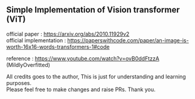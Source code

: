 ## Simple Implementation of Vision transformer (ViT)

official paper : https://arxiv.org/abs/2010.11929v2 <br />
official implementation : https://paperswithcode.com/paper/an-image-is-worth-16x16-words-transformers-1#code

reference : https://www.youtube.com/watch?v=ovB0ddFtzzA (MildlyOverfitted)

All credits goes to the author, This is just for understanding and learning purposes.  <br />
Please feel free to make changes and raise PRs. Thank you.
